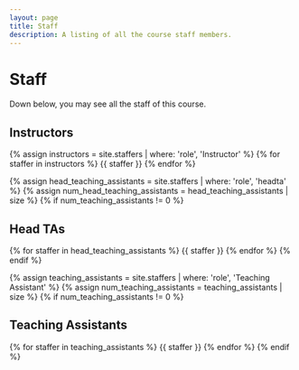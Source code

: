 ```yaml
---
layout: page
title: Staff
description: A listing of all the course staff members.
---
```


# Staff

Down below, you may see all the staff of this course.

## Instructors

{% assign instructors = site.staffers | where: 'role', 'Instructor' %}
{% for staffer in instructors %}
{{ staffer }}
{% endfor %}

{% assign head_teaching_assistants = site.staffers | where: 'role', 'headta' %}
{% assign num_head_teaching_assistants = head_teaching_assistants | size %}
{% if num_teaching_assistants != 0 %}

## Head TAs

{% for staffer in head_teaching_assistants %}
{{ staffer }}
{% endfor %}
{% endif %}

{% assign teaching_assistants = site.staffers | where: 'role', 'Teaching Assistant' %}
{% assign num_teaching_assistants = teaching_assistants | size %}
{% if num_teaching_assistants != 0 %}

## Teaching Assistants

{% for staffer in teaching_assistants %}
{{ staffer }}
{% endfor %}
{% endif %}
